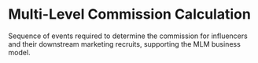 # Multi-Level Commission Calculation

Sequence of events required to determine the commission for influencers and their downstream marketing recruits, supporting the MLM business model.


